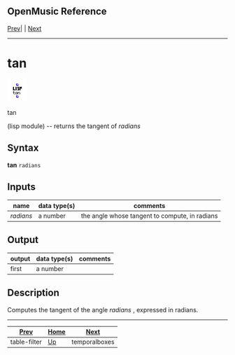 OpenMusic Reference  
---  
[Prev](table-filter)| | [Next](temporalboxes)  
  
* * *

# tan

![](figures/functions/lisp/tan.png)

  
  
tan  
  
(lisp module) \-- returns the tangent of  _radians_   

## Syntax

   **tan** ` radians ` 

## Inputs

name| data type(s)| comments  
---|---|---  
  _radians_ |  a number| the angle whose tangent to compute, in radians  
  
## Output

output| data type(s)| comments  
---|---|---  
first| a number|  
  
## Description

Computes the tangent of the angle  _radians_  , expressed in radians.

* * *

[Prev](table-filter)| [Home](index)| [Next](temporalboxes)  
---|---|---  
table-filter| [Up](funcref.main)| temporalboxes

